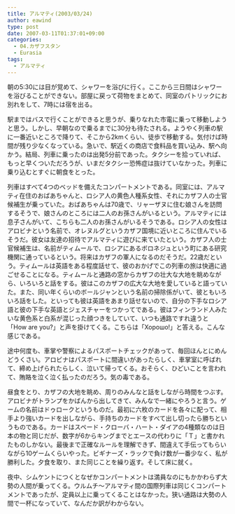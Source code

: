 ```yaml
---
title: アルマティ(2003/03/24)
author: eawind
type: post
date: 2007-03-11T01:37:01+09:00
categories:
  - 04.カザフスタン
  - Eurasia
tags:
  - アルマティ
---
```

朝の5:30には目が覚めて、シャワーを浴びに行く。ここから三日間はシャワーを浴びることができない。部屋に戻って荷物をまとめて、同室のパトリックにお別れをして、7時には宿を出る。

駅まではバスで行くことができると思うが、乗りなれた市電に乗って移動しようと思う。しかし、早朝なので乗るまでに30分も待たされる。ようやく列車の駅に一番近いところで降りて、そこから2kmくらい、徒歩で移動する。気付けば時間が残り少なくなっている。急いで、駅近くの商店で食料品を買い込み、駅へ向かう。結局、列車に乗ったのは出発5分前であった。タクシーを拾っていれば、もっと早くついただろうが、いまだタクシー恐怖症は抜けていなかった。列車に乗り込むとすぐに朝食をとった。

列車はすべて4つのベッドを備えたコンパートメントである。同室には、アルマティ在住のおばあちゃんと、ロシア人の黄色人種系女性、それにカザフ人の士官候補生が乗っていた。おばあちゃんは70歳で、リャーザヌに住む娘さんを訪問するそうで、娘さんのところには二人のお孫さんがいるという。アルマティには息子さんがいて、こちらも二人のお孫さんがいるそうである。ロシア人の女性はアロビナという名前で、オレヌルグというカザフ国境に近いところに住んでいるそうだ。彼女は友達の招待でアルマティに遊びに来ていたという。カザフ人の士官候補生は、名前がティムールで、ロシアにあるボロネジュという町にある研究機関に通っているという。将来はカザフの軍人になるのだそうだ。22歳だという。ティムールは英語をある程度話せて、彼のおかげでこの列車の旅は快適に過ごせることになる。ティムールと通路の窓からカザフの壮大な大地を眺めながら、いろいろと話をする。彼はこのカザフの広大な大地を愛していると語っていた。また、同い年くらいのボールジャンという名前の掃除係がいて、彼ともいろいろ話をした。といっても彼は英語をあまり話せないので、自分の下手なロシア語と彼の下手な英語とジェスチャーをつかってである。彼はフィンランド人みたいな黄色系と白系が混じった顔つきをしていて、いつも通路ですれ違うと「How are you?」と声を掛けてくる。こちらは「Хорошо!」と答える。こんな感じである。

途中何度も、車掌や警察によるパスポートチェックがあって、毎回ほんとにめんどうくさい。アロビナはパスポートに間違いがあったらしく、車掌室に呼ばれて、締め上げられたらしく、泣いて帰ってくる。おそらく、ひどいことを言われて、賄賂を泣く泣く払ったのだろう。気の毒である。

昼食をとり、カザフの大地を眺め、周りのみんなと話をしながら時間をつぶす。アロビナがトランプをかばんから出してきて、みんなで一緒にやろうと言う。ゲームの名前はドゥロークというものだ。最初に六枚のカードを各々に配って、相手より強いカードを出しながら、手持ちのカードをすべて出し切ったら勝ちというものである。カードはスペード・クローバ・ハート・ダイアの4種類なのは日本の物と同じだが、数字が6からキングまでとエースの代わりに「Ｔ」と書かれたものしかない。最後まで正確なルールを理解できず、間違えて手伝ってもらいながら10ゲームくらいやった。ビギナーズ・ラックで負け数が一番少なく、私が勝利した。夕食を取り、また同じことを繰り返す。そして床に就く。

夜中、シムケントにつくとなぜかコンパートメントは満員なのにもかかわらず大勢の人間が乗ってくる。ウルムチ〜アルマティ間の国際列車は同じくコンパートメントであったが、定員以上に乗ってくることはなかった。狭い通路は大勢の人間で一杯になっていて、なんだか訳がわからない。
